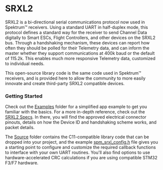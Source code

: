 # SRXL2

SRXL2 is a bi-directional serial communications protocol now used in Spektrum&trade; receivers. Using a standard UART in half-duplex mode, this protocol defines a standard way for the receiver to send Channel Data digitally to Smart ESCs, Flight Controllers, and other devices on the SRXL2 bus. Through a handshaking mechanism, these devices can report how often they should be polled for their Telemetry data, and can inform the master whether they support communications at 400k baud or the default of 115.2k. This enables much more responsive Telemetry data, customized to individual needs.

This open-source library code is the same code used in Spektrum&trade; receivers, and is provided here to allow the community to more easily innovate and create third-party SRXL2 compatible devices.

### Getting Started

Check out the [Examples](https://github.com/SpektrumRC/SRXL2/tree/master/Examples) folder for a simplified app example to get you familiar with the basics. For a more in-depth reference, check out the [SRXL2 Specs](https://github.com/SpektrumRC/SRXL2/blob/master/Docs/SRXL2%20Specification.pdf). In there, you will find the approved electrical connector pinouts, details on how the Device ID and handshaking scheme works, and packet details.

The [Source](https://github.com/SpektrumRC/SRXL2/tree/master/Source) folder contains the C11-compatible library code that can be dropped into your project, and the example [spm_srxl_config.h](https://github.com/SpektrumRC/SRXL2/blob/master/Examples/spm_srxl_config.h) file gives you a starting point to configure and customize the required callback functions to interface with your own UART routines. You'll also find options to use hardware-accelerated CRC calculations if you are using compatible STM32 F3/F7 hardware.
